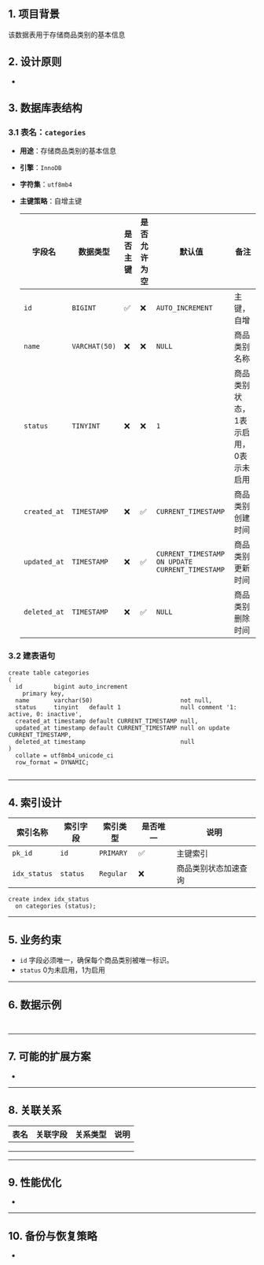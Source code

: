 ## **1. 项目背景**

该数据表用于存储商品类别的基本信息

## **2. 设计原则**

-

## **3. 数据库表结构**

### **3.1 表名：`categories`**

- **用途**：存储商品类别的基本信息

- **引擎**：`InnoDB`

- **字符集**：`utf8mb4`

- **主键策略**：自增主键

  | 字段名              | 数据类型          | 是否主键     | 是否允许为空   | 默认值              | 备注                  |
    |------------------|---------------|----------|----------|------------------|---------------------|
  | `id`             | `BIGINT`      | ✅        | ❌        | `AUTO_INCREMENT` | 主键，自增               |
  | `name`           | `VARCHAT(50)` | ❌        | ❌        | `NULL`           | 商品类别名称              |
  | `status`         | `TINYINT`     | ❌        | ❌        | `1`              | 商品类别状态，1表示启用，0表示未启用 |
  | `created_at`     | `TIMESTAMP`   | ❌        | ✅        | `CURRENT_TIMESTAMP`           | 商品类别创建时间            |
  | `updated_at`     | `TIMESTAMP` | ❌        | ✅        | `CURRENT_TIMESTAMP ON UPDATE CURRENT_TIMESTAMP`           | 商品类别更新时间            |
  | `deleted_at`     | `TIMESTAMP` | ❌        | ✅        | `NULL`           | 商品类别删除时间            |

### 3.2 建表语句

```mysql
create table categories
(
  id         bigint auto_increment
    primary key,
  name       varchar(50)                         not null,
  status     tinyint   default 1                 null comment '1: active, 0: inactive',
  created_at timestamp default CURRENT_TIMESTAMP null,
  updated_at timestamp default CURRENT_TIMESTAMP null on update CURRENT_TIMESTAMP,
  deleted_at timestamp                           null
)
  collate = utf8mb4_unicode_ci
  row_format = DYNAMIC;


```



------

## **4. 索引设计**

| **索引名称**                  | **索引字段**              | **索引类型**  | **是否唯一**    | **说明**     |
|---------------------------|-----------------------|-----------|-------------|------------|
| `pk_id`                   | `id`                  | `PRIMARY` | ✅           | 主键索引       |
| `idx_status`              | `status`              | `Regular` | ❌           | 商品类别状态加速查询 |

```mysql
create index idx_status
  on categories (status);
```

------

## **5. 业务约束**

- `id` 字段必须唯一，确保每个商品类别被唯一标识。
- `status` 0为未启用，1为启用

------

## **6. 数据示例**

```mysql


```

------

## **7. 可能的扩展方案**

-

------

## **8. 关联关系**

| **表名**    | **关联字段**      | **关系类型**      | **说明**    |
|-----------|---------------|---------------|-----------|
|           |               |               |           |
|           |               |               |           |
|           |               |               |           |

------

## **9. 性能优化**

-

------

## **10. 备份与恢复策略**

- 